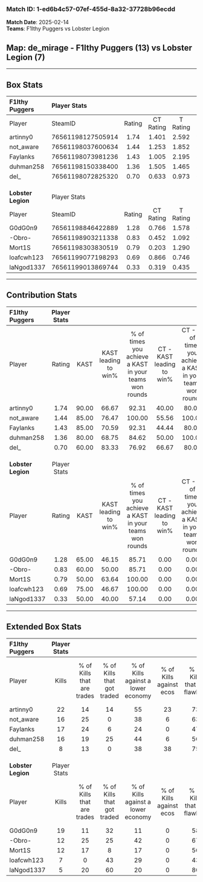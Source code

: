### Match ID: 1-ed6b4c57-07ef-455d-8a32-37728b96ecdd  
**Match Date**: 2025-02-14  
**Teams**: F1lthy Puggers vs Lobster Legion  

## **Map**: de_mirage - F1lthy Puggers (13) vs Lobster Legion (7)  
---  

## Box Stats  

| **F1lthy Puggers** | Player Stats      |        |           |          |       |       |       |         |        |      |     |
| :- | :- | :-: | :-: | :-: | :-: | :-: | :-: | :-: | :-: | :-: | :-: |
| Player             | SteamID           | Rating | CT Rating | T Rating | KAST  |  ADR  | Kills | Assists | Deaths | K/D  | HS% |
| artinny0           | 76561198127505914 |  1.74  |   1.401   |  2.592   | 90.00 | 108.8 |  22   |    4    |   11   | 2.00 | 59  |
| not_aware          | 76561198037600634 |  1.44  |   1.253   |  1.852   | 85.00 | 93.4  |  16   |    6    |   10   | 1.60 | 62  |
| Faylanks           | 76561198073981236 |  1.43  |   1.005   |  2.195   | 85.00 | 80.5  |  17   |    4    |   10   | 1.70 | 52  |
| duhman258          | 76561198150338400 |  1.36  |   1.505   |  1.465   | 80.00 | 98.6  |  16   |   10    |   13   | 1.23 | 37  |
| del_               | 76561198072825320 |  0.70  |   0.633   |  0.973   | 60.00 | 44.4  |   8   |    2    |   11   | 0.73 | 25  |
|                    |                   |        |           |          |       |       |       |         |        |      |     |
|                    |                   |        |           |          |       |       |       |         |        |      |     |
|                    |                   |        |           |          |       |       |       |         |        |      |     |
| **Lobster Legion** | Player Stats      |        |           |          |       |       |       |         |        |      |     |
| Player             | SteamID           | Rating | CT Rating | T Rating | KAST  |  ADR  | Kills | Assists | Deaths | K/D  | HS% |
| G0dG0n9            | 76561198846422889 |  1.28  |   0.766   |  1.578   | 65.00 | 83.9  |  19   |    0    |   13   | 1.46 | 52  |
| -Obro-             | 76561198903211338 |  0.83  |   0.452   |  1.092   | 60.00 | 69.7  |  12   |    4    |   16   | 0.75 | 66  |
| Mort1S             | 76561198303830519 |  0.79  |   0.203   |  1.290   | 50.00 | 67.3  |  12   |    1    |   14   | 0.86 |  8  |
| loafcwh123         | 76561199077198293 |  0.69  |   0.866   |  0.746   | 75.00 | 74.2  |   7   |    9    |   19   | 0.37 | 85  |
| laNgod1337         | 76561199013869744 |  0.33  |   0.319   |  0.435   | 50.00 | 37.3  |   5   |    5    |   17   | 0.29 | 40  |
---  

## Contribution Stats  

| **F1lthy Puggers** | Player Stats |       |                      |                                                        |                           |                                                             |                          |                                                            |
| :- | :-: | :-: | :-: | :-: | :-: | :-: | :-: | :-: |
| Player             |    Rating    | KAST  | KAST leading to win% | % of times you achieve a KAST in your teams won rounds | CT - KAST leading to win% | CT - % of times you achieve a KAST in your teams won rounds | T - KAST leading to win% | T - % of times you achieve a KAST in your teams won rounds |
| artinny0           |     1.74     | 90.00 |        66.67         |                         92.31                          |           40.00           |                            80.00                            |          100.00          |                           100.00                           |
| not_aware          |     1.44     | 85.00 |        76.47         |                         100.00                         |           55.56           |                           100.00                            |          100.00          |                           100.00                           |
| Faylanks           |     1.43     | 85.00 |        70.59         |                         92.31                          |           44.44           |                            80.00                            |          100.00          |                           100.00                           |
| duhman258          |     1.36     | 80.00 |        68.75         |                         84.62                          |           50.00           |                           100.00                            |          100.00          |                           75.00                            |
| del_               |     0.70     | 60.00 |        83.33         |                         76.92                          |           66.67           |                            80.00                            |          100.00          |                           75.00                            |
|                    |              |       |                      |                                                        |                           |                                                             |                          |                                                            |
|                    |              |       |                      |                                                        |                           |                                                             |                          |                                                            |
|                    |              |       |                      |                                                        |                           |                                                             |                          |                                                            |
| **Lobster Legion** | Player Stats |       |                      |                                                        |                           |                                                             |                          |                                                            |
| Player             |    Rating    | KAST  | KAST leading to win% | % of times you achieve a KAST in your teams won rounds | CT - KAST leading to win% | CT - % of times you achieve a KAST in your teams won rounds | T - KAST leading to win% | T - % of times you achieve a KAST in your teams won rounds |
| G0dG0n9            |     1.28     | 65.00 |        46.15         |                         85.71                          |           0.00            |                            0.00                             |          66.67           |                           85.71                            |
| -Obro-             |     0.83     | 60.00 |        50.00         |                         85.71                          |           0.00            |                            0.00                             |          66.67           |                           85.71                            |
| Mort1S             |     0.79     | 50.00 |        63.64         |                         100.00                         |           0.00            |                            0.00                             |          87.50           |                           100.00                           |
| loafcwh123         |     0.69     | 75.00 |        46.67         |                         100.00                         |           0.00            |                            0.00                             |          77.78           |                           100.00                           |
| laNgod1337         |     0.33     | 50.00 |        40.00         |                         57.14                          |           0.00            |                            0.00                             |          66.67           |                           57.14                            |
---  

## Extended Box Stats  

| **F1lthy Puggers** | Player Stats |                            |                            |                                    |                         |                              |                                 |        |                             |                                     |                          |                               |                            |
| :- | :-: | :-: | :-: | :-: | :-: | :-: | :-: | :-: | :-: | :-: | :-: | :-: | :-: |
| Player             |    Kills     | % of Kills that are trades | % of Kills that got traded | % of Kills against a lower economy | % of Kills against ecos | % of Kills that are flawless | % of Kills that are close duels | Deaths | % of Deaths that get traded | % of Deaths against a lower economy | % of Deaths against ecos | % of Deaths that are flawless | % of Deaths that are close |
| artinny0           |      22      |             14             |             14             |                 55                 |           23            |              73              |               18                |   11   |             45              |                 36                  |            0             |              55               |             0              |
| not_aware          |      16      |             25             |             0              |                 38                 |            6            |              63              |                6                |   10   |             20              |                 20                  |            0             |              30               |             10             |
| Faylanks           |      17      |             24             |             6              |                 24                 |            0            |              47              |                6                |   10   |             20              |                 30                  |            0             |              90               |             0              |
| duhman258          |      16      |             19             |             25             |                 44                 |            6            |              50              |               25                |   13   |             38              |                 23                  |            0             |              54               |             0              |
| del_               |      8       |             13             |             0              |                 38                 |           38            |              75              |                0                |   11   |             18              |                 27                  |            0             |              64               |             9              |
|                    |              |                            |                            |                                    |                         |                              |                                 |        |                             |                                     |                          |                               |                            |
|                    |              |                            |                            |                                    |                         |                              |                                 |        |                             |                                     |                          |                               |                            |
|                    |              |                            |                            |                                    |                         |                              |                                 |        |                             |                                     |                          |                               |                            |
| **Lobster Legion** | Player Stats |                            |                            |                                    |                         |                              |                                 |        |                             |                                     |                          |                               |                            |
| Player             |    Kills     | % of Kills that are trades | % of Kills that got traded | % of Kills against a lower economy | % of Kills against ecos | % of Kills that are flawless | % of Kills that are close duels | Deaths | % of Deaths that get traded | % of Deaths against a lower economy | % of Deaths against ecos | % of Deaths that are flawless | % of Deaths that are close |
| G0dG0n9            |      19      |             11             |             32             |                 11                 |            0            |              58              |                0                |   13   |              0              |                  8                  |            0             |              69               |             15             |
| -Obro-             |      12      |             25             |             25             |                 42                 |            0            |              67              |               17                |   16   |              0              |                 19                  |            0             |              50               |             6              |
| Mort1S             |      12      |             17             |             8              |                 17                 |            0            |              50              |                0                |   14   |              7              |                 14                  |            0             |              64               |             7              |
| loafcwh123         |      7       |             0              |             43             |                 29                 |            0            |              43              |                0                |   19   |             21              |                 21                  |            0             |              63               |             21             |
| laNgod1337         |      5       |             20             |             60             |                 20                 |            0            |              80              |                0                |   17   |             18              |                 12                  |            0             |              71               |             12             |
